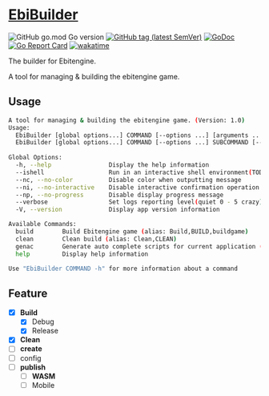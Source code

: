 # [EbiBuilder](https://github.com/EldersJavas/EbiBuilder)


![GitHub go.mod Go version](https://img.shields.io/github/go-mod/go-version/EldersJavas/EbiBuilder?style=flat-square)
[![GitHub tag (latest SemVer)](https://img.shields.io/github/tag/EldersJavas/EbiBuilder?style=flat-square)](https://github.com/EldersJavas/EbiBuilder)
[![GoDoc](https://godoc.org/github.com/EldersJavas/EbiBuilder?status.svg)](https://pkg.go.dev/github.com/EldersJavas/EbiBuilder)
[![Go Report Card](https://goreportcard.com/badge/github.com/EldersJavas/EbiBuilder)](https://goreportcard.com/report/github.com/EldersJavas/EbiBuilder)
[![wakatime](https://wakatime.com/badge/user/251739d5-2666-4202-9df0-c3b0c64457e4/project/70119925-9677-4119-a10d-db940e271e6a.svg)](https://wakatime.com/badge/user/251739d5-2666-4202-9df0-c3b0c64457e4/project/70119925-9677-4119-a10d-db940e271e6a)


The builder for Ebitengine.

A tool for managing & building the ebitengine game.

## Usage

```bash 
A tool for managing & building the ebitengine game. (Version: 1.0)                                      
Usage:                                                                                                  
  EbiBuilder [global options...] COMMAND [--options ...] [arguments ...]                            
  EbiBuilder [global options...] COMMAND [--options ...] SUBCOMMAND [--options ...] [arguments ...] 
                                                                                                        
Global Options:
  -h, --help                Display the help information
  --ishell                  Run in an interactive shell environment(TODO)
  --nc, --no-color          Disable color when outputting message
  --ni, --no-interactive    Disable interactive confirmation operation
  --np, --no-progress       Disable display progress message
  --verbose                 Set logs reporting level(quiet 0 - 5 crazy) (default 1=error)
  -V, --version             Display app version information

Available Commands:
  build        Build Ebitengine game (alias: Build,BUILD,buildgame)
  clean        Clean build (alias: Clean,CLEAN)
  genac        Generate auto complete scripts for current application (alias: gen-ac)
  help         Display help information

Use "EbiBuilder COMMAND -h" for more information about a command

```

## Feature

- [x] **Build**
  - [x] Debug
  - [x] Release
- [x] **Clean**
- [ ] **create**
- [ ] config
- [ ] **publish**
  - [ ] **WASM**
  - [ ] Mobile